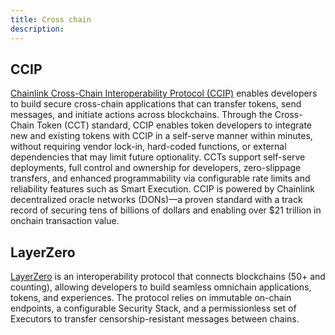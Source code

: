 ```yaml
---
title: Cross chain
description:
---
```


## CCIP

[Chainlink Cross-Chain Interoperability Protocol (CCIP)](https://chain.link/cross-chain) enables developers to build secure cross-chain applications
that can transfer tokens, send messages, and initiate actions across blockchains. Through the Cross-Chain Token (CCT) standard, CCIP enables token
developers to integrate new and existing tokens with CCIP in a self-serve manner within minutes, without requiring vendor lock-in, hard-coded
functions, or external dependencies that may limit future optionality. CCTs support self-serve deployments, full control and ownership
for developers, zero-slippage transfers, and enhanced programmability via configurable rate limits and reliability features such as Smart Execution.
CCIP is powered by Chainlink decentralized oracle networks (DONs)—a proven standard with a track record of securing tens of
billions of dollars and enabling over $21 trillion in onchain transaction value.

## LayerZero

[LayerZero](https://layerzero.network) is an interoperability protocol that connects blockchains (50+ and counting), allowing developers to build seamless
omnichain applications, tokens, and experiences. The protocol relies on immutable on-chain
endpoints, a configurable Security Stack, and a permissionless set of Executors
to transfer censorship-resistant messages between chains.
